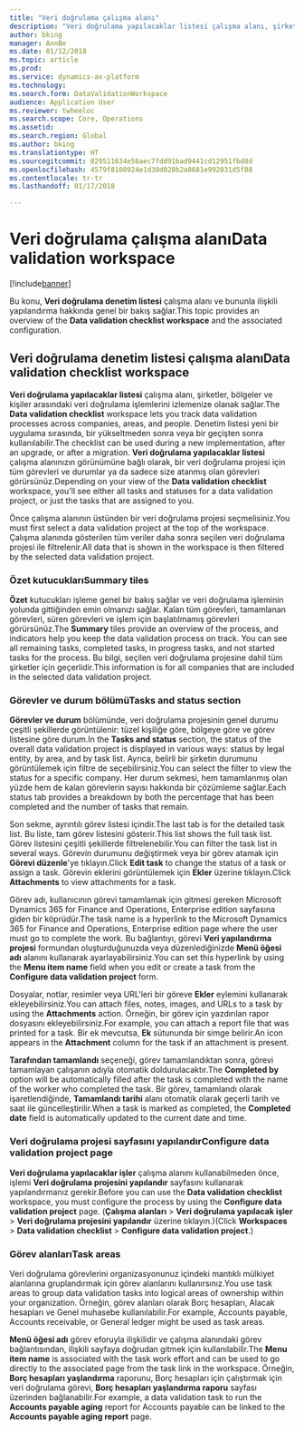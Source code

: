 ```yaml
---
title: "Veri doğrulama çalışma alanı"
description: "Veri doğrulama yapılacaklar listesi çalışma alanı, şirketler, bölgeler ve kişiler arasındaki veri doğrulama işlemlerini izlemenize olanak sağlar. Denetim listesi yeni bir uygulama sırasında, bir yükseltmeden sonra veya bir geçişten sonra kullanılabilir."
author: bking
manager: AnnBe
ms.date: 01/12/2018
ms.topic: article
ms.prod: 
ms.service: dynamics-ax-platform
ms.technology: 
ms.search.form: DataValidationWorkspace
audience: Application User
ms.reviewer: twheeloc
ms.search.scope: Core, Operations
ms.assetid: 
ms.search.region: Global
ms.author: bking
ms.translationtype: HT
ms.sourcegitcommit: 029511634e56aec7fdd91bad9441cd12951fbd8d
ms.openlocfilehash: 4579f8108924e1d30d028b2a8681e992031d5f88
ms.contentlocale: tr-tr
ms.lasthandoff: 01/17/2018

---
```


# <a name="data-validation-workspace"></a><span data-ttu-id="f80c4-104">Veri doğrulama çalışma alanı</span><span class="sxs-lookup"><span data-stu-id="f80c4-104">Data validation workspace</span></span>

[!include[banner](../includes/banner.md)]


<span data-ttu-id="f80c4-105">Bu konu, **Veri doğrulama denetim listesi** çalışma alanı ve bununla ilişkili yapılandırma hakkında genel bir bakış sağlar.</span><span class="sxs-lookup"><span data-stu-id="f80c4-105">This topic provides an overview of the **Data validation checklist workspace** and the associated configuration.</span></span>

## <a name="data-validation-checklist-workspace"></a><span data-ttu-id="f80c4-106">Veri doğrulama denetim listesi çalışma alanı</span><span class="sxs-lookup"><span data-stu-id="f80c4-106">Data validation checklist workspace</span></span>

<span data-ttu-id="f80c4-107">**Veri doğrulama yapılacaklar listesi** çalışma alanı, şirketler, bölgeler ve kişiler arasındaki veri doğrulama işlemlerini izlemenize olanak sağlar.</span><span class="sxs-lookup"><span data-stu-id="f80c4-107">The **Data validation checklist** workspace lets you track data validation processes across companies, areas, and people.</span></span> <span data-ttu-id="f80c4-108">Denetim listesi yeni bir uygulama sırasında, bir yükseltmeden sonra veya bir geçişten sonra kullanılabilir.</span><span class="sxs-lookup"><span data-stu-id="f80c4-108">The checklist can be used during a new implementation, after an upgrade, or after a migration.</span></span> <span data-ttu-id="f80c4-109">**Veri doğrulama yapılacaklar listesi** çalışma alanınızın görünümüne bağlı olarak, bir veri doğrulama projesi için tüm görevleri ve durumlar ya da sadece size atanmış olan görevleri görürsünüz.</span><span class="sxs-lookup"><span data-stu-id="f80c4-109">Depending on your view of the **Data validation checklist** workspace, you'll see either all tasks and statuses for a data validation project, or just the tasks that are assigned to you.</span></span>

<span data-ttu-id="f80c4-110">Önce çalışma alanının üstünden bir veri doğrulama projesi seçmelisiniz.</span><span class="sxs-lookup"><span data-stu-id="f80c4-110">You must first select a data validation project at the top of the workspace.</span></span> <span data-ttu-id="f80c4-111">Çalışma alanında gösterilen tüm veriler daha sonra seçilen veri doğrulama projesi ile filtrelenir.</span><span class="sxs-lookup"><span data-stu-id="f80c4-111">All data that is shown in the workspace is then filtered by the selected data validation project.</span></span>

### <a name="summary-tiles"></a><span data-ttu-id="f80c4-112">Özet kutucukları</span><span class="sxs-lookup"><span data-stu-id="f80c4-112">Summary tiles</span></span>

<span data-ttu-id="f80c4-113">**Özet** kutucukları işleme genel bir bakış sağlar ve veri doğrulama işleminin yolunda gittiğinden emin olmanızı sağlar. Kalan tüm görevleri, tamamlanan görevleri, süren görevleri ve işlem için başlatılmamış görevleri görürsünüz.</span><span class="sxs-lookup"><span data-stu-id="f80c4-113">The **Summary** tiles provide an overview of the process, and indicators help you keep the data validation process on track. You can see all remaining tasks, completed tasks, in progress tasks, and not started tasks for the process.</span></span> <span data-ttu-id="f80c4-114">Bu bilgi, seçilen veri doğrulama projesine dahil tüm şirketler için geçerlidir.</span><span class="sxs-lookup"><span data-stu-id="f80c4-114">This information is for all companies that are included in the selected data validation project.</span></span>

### <a name="tasks-and-status-section"></a><span data-ttu-id="f80c4-115">Görevler ve durum bölümü</span><span class="sxs-lookup"><span data-stu-id="f80c4-115">Tasks and status section</span></span>

<span data-ttu-id="f80c4-116">**Görevler ve durum** bölümünde, veri doğrulama projesinin genel durumu çeşitli şekillerde görüntülenir: tüzel kişiliğe göre, bölgeye göre ve görev listesine göre durum.</span><span class="sxs-lookup"><span data-stu-id="f80c4-116">In the **Tasks and status** section, the status of the overall data validation project is displayed in various ways: status by legal entity, by area, and by task list.</span></span> <span data-ttu-id="f80c4-117">Ayrıca, belirli bir şirketin durumunu görüntülemek için filtre de seçebilirsiniz.</span><span class="sxs-lookup"><span data-stu-id="f80c4-117">You can select the filter to view the status for a specific company.</span></span> <span data-ttu-id="f80c4-118">Her durum sekmesi, hem tamamlanmış olan yüzde hem de kalan görevlerin sayısı hakkında bir çözümleme sağlar.</span><span class="sxs-lookup"><span data-stu-id="f80c4-118">Each status tab provides a breakdown by both the percentage that has been completed and the number of tasks that remain.</span></span>

<span data-ttu-id="f80c4-119">Son sekme, ayrıntılı görev listesi içindir.</span><span class="sxs-lookup"><span data-stu-id="f80c4-119">The last tab is for the detailed task list.</span></span> <span data-ttu-id="f80c4-120">Bu liste, tam görev listesini gösterir.</span><span class="sxs-lookup"><span data-stu-id="f80c4-120">This list shows the full task list.</span></span>
<span data-ttu-id="f80c4-121">Görev listesini çeşitli şekillerde filtrelenebilir.</span><span class="sxs-lookup"><span data-stu-id="f80c4-121">You can filter the task list in several ways.</span></span> <span data-ttu-id="f80c4-122">Görevin durumunu değiştirmek veya bir görev atamak için **Görevi düzenle**'ye tıklayın.</span><span class="sxs-lookup"><span data-stu-id="f80c4-122">Click **Edit task** to change the status of a task or assign a task.</span></span> <span data-ttu-id="f80c4-123">Görevin eklerini görüntülemek için **Ekler** üzerine tıklayın.</span><span class="sxs-lookup"><span data-stu-id="f80c4-123">Click **Attachments** to view attachments for a task.</span></span>

<span data-ttu-id="f80c4-124">Görev adı, kullanıcının görevi tamamlamak için gitmesi gereken Microsoft Dynamics 365 for Finance and Operations, Enterprise edition sayfasına giden bir köprüdür.</span><span class="sxs-lookup"><span data-stu-id="f80c4-124">The task name is a hyperlink to the Microsoft Dynamics 365 for Finance and Operations, Enterprise edition page where the user must go to complete the work.</span></span> <span data-ttu-id="f80c4-125">Bu bağlantıyı, görevi **Veri yapılandırma projesi** formundan oluşturduğunuzda veya düzenlediğinizde **Menü öğesi adı** alanını kullanarak ayarlayabilirsiniz.</span><span class="sxs-lookup"><span data-stu-id="f80c4-125">You can set this hyperlink by using the **Menu item name** field when you edit or create a task from the **Configure data validation project** form.</span></span>

<span data-ttu-id="f80c4-126">Dosyalar, notlar, resimler veya URL'leri bir göreve **Ekler** eylemini kullanarak ekleyebilirsiniz.</span><span class="sxs-lookup"><span data-stu-id="f80c4-126">You can attach files, notes, images, and URLs to a task by using the **Attachments** action.</span></span> <span data-ttu-id="f80c4-127">Örneğin, bir görev için yazdırılan rapor dosyasını ekleyebilirsiniz.</span><span class="sxs-lookup"><span data-stu-id="f80c4-127">For example, you can attach a report file that was printed for a task.</span></span> <span data-ttu-id="f80c4-128">Bir ek mevcutsa, **Ek** sütununda bir simge belirir.</span><span class="sxs-lookup"><span data-stu-id="f80c4-128">An icon appears in the **Attachment** column for the task if an attachment is present.</span></span>

<span data-ttu-id="f80c4-129">**Tarafından tamamlandı** seçeneği, görev tamamlandıktan sonra, görevi tamamlayan çalışanın adıyla otomatik doldurulacaktır.</span><span class="sxs-lookup"><span data-stu-id="f80c4-129">The **Completed by** option will be automatically filled after the task is completed with the name of the worker who completed the task.</span></span> <span data-ttu-id="f80c4-130">Bir görev, tamamlandı olarak işaretlendiğinde, **Tamamlandı tarihi** alanı otomatik olarak geçerli tarih ve saat ile güncelleştirilir.</span><span class="sxs-lookup"><span data-stu-id="f80c4-130">When a task is marked as completed, the **Completed date** field is automatically updated to the current date and time.</span></span>

### <a name="configure-data-validation-project-page"></a><span data-ttu-id="f80c4-131">Veri doğrulama projesi sayfasını yapılandır</span><span class="sxs-lookup"><span data-stu-id="f80c4-131">Configure data validation project page</span></span>

<span data-ttu-id="f80c4-132">**Veri doğrulama yapılacaklar işler** çalışma alanını kullanabilmeden önce, işlemi **Veri doğrulama projesini yapılandır** sayfasını kullanarak yapılandırmanız gerekir.</span><span class="sxs-lookup"><span data-stu-id="f80c4-132">Before you can use the **Data validation checklist** workspace, you must configure the process by using the **Configure data validation project** page.</span></span> <span data-ttu-id="f80c4-133">(**Çalışma alanları** \> **Veri doğrulama yapılacak işler** \> **Veri doğrulama projesini yapılandır** üzerine tıklayın.)</span><span class="sxs-lookup"><span data-stu-id="f80c4-133">(Click **Workspaces** \> **Data validation checklist** \> **Configure data validation project**.)</span></span>

### <a name="task-areas"></a><span data-ttu-id="f80c4-134">Görev alanları</span><span class="sxs-lookup"><span data-stu-id="f80c4-134">Task areas</span></span>

<span data-ttu-id="f80c4-135">Veri doğrulama görevlerini organizasyonunuz içindeki mantıklı mülkiyet alanlarına gruplandırmak için görev alanlarını kullanırsınız.</span><span class="sxs-lookup"><span data-stu-id="f80c4-135">You use task areas to group data validation tasks into logical areas of ownership within your organization.</span></span> <span data-ttu-id="f80c4-136">Örneğin, görev alanları olarak Borç hesapları, Alacak hesapları ve Genel muhasebe kullanılabilir.</span><span class="sxs-lookup"><span data-stu-id="f80c4-136">For example, Accounts payable, Accounts receivable, or General ledger might be used as task areas.</span></span>

<span data-ttu-id="f80c4-137">**Menü öğesi adı** görev eforuyla ilişkilidir ve çalışma alanındaki görev bağlantısından, ilişkili sayfaya doğrudan gitmek için kullanılabilir.</span><span class="sxs-lookup"><span data-stu-id="f80c4-137">The **Menu item name** is associated with the task work effort and can be used to go directly to the associated page from the task link in the workspace.</span></span> <span data-ttu-id="f80c4-138">Örneğin, **Borç hesapları yaşlandırma** raporunu, Borç hesapları için çalıştırmak için veri doğrulama görevi, **Borç hesapları yaşlandırma raporu** sayfası üzerinden bağlanabilir.</span><span class="sxs-lookup"><span data-stu-id="f80c4-138">For example, a data validation task to run the **Accounts payable aging** report for Accounts payable can be linked to the **Accounts payable aging report** page.</span></span>

